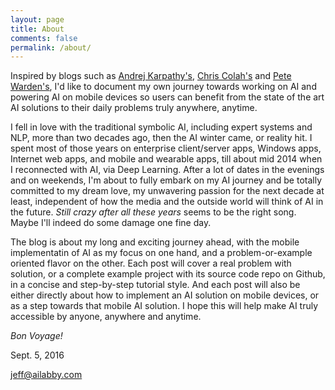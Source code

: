 ```yaml
---
layout: page
title: About
comments: false
permalink: /about/
---
```


Inspired by blogs such as [Andrej Karpathy's](http://karpathy.github.io/), [Chris Colah's](http://colah.github.io/) and [Pete Warden's](http://petewarden.com/), I'd like to document my own journey towards working on AI and powering AI on mobile devices so users can benefit from the state of the art AI solutions to their daily problems truly anywhere, anytime.

I fell in love with the traditional symbolic AI, including expert systems and NLP, more than two decades ago, then the AI winter came, or reality hit. I spent most of those years on enterprise client/server apps, Windows apps, Internet web apps, and mobile and wearable apps, till about mid 2014 when I reconnected with AI, via Deep Learning. After a lot of dates in the evenings and on weekends, I'm about to fully embark on my AI journey and be totally committed to my dream love, my unwavering passion for the next decade at least, independent of how the media and the outside world will think of AI in the future. *Still crazy after all these years* seems to be the right song. Maybe I'll indeed do some damage one fine day.

The blog is about my long and exciting journey ahead, with the mobile implementatin of AI as my focus on one hand, and a problem-or-example oriented flavor on the other. Each post will cover a real problem with solution, or a complete example project with its source code repo on Github, in a concise and step-by-step tutorial style. And each post will also be either directly about how to implement an AI solution on mobile devices, or as a step towards that mobile AI solution. I hope this will help make AI truly accessible by anyone, anywhere and anytime. 

*Bon Voyage!*

Sept. 5, 2016

jeff@ailabby.com
